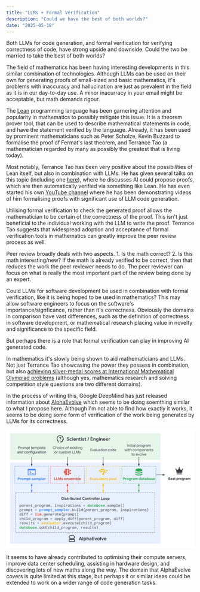 ```yaml
---
title: "LLMs + Formal Verification"
description: "Could we have the best of both worlds?"
date: "2025-05-18"
---
```


Both LLMs for code generation, and formal verification for verifying correctness of code, have strong upside and downside. Could the two be married to take the best of both worlds?

The field of mathematics has been having interesting developments in this similar combination of technologies. Although LLMs can be used on their own for generating proofs of small-sized and basic mathematics, it's problems with inaccuracy and hallucination are just as prevalent in the field as it is in our day-to-day use. A minor inacurracy in your email might be acceptable, but math demands rigour.

The [Lean](https://lean-lang.org/) programming language has been garnering attention and popularity in mathematics to possibly mitigate this issue. It is a theorem prover tool, that can be used to describe mathematical statements in code, and have the statement verified by the language. Already, it has been used by prominent mathematicians such as Peter Scholze, Kevin Buzzard to formalise the proof of Fermat's last theorem, and Terrance Tao (a mathematician regarded by many as possibly the greatest that is living today).

Most notably, Terrance Tao has been very positive about the possibilities of Lean itself, but also in combination with LLMs. He has given several talks on this topic (including one [here](https://youtu.be/e049IoFBnLA?si=kBovlaPZpXghxfzH)), where he discusses AI could propose proofs, which are then automatically verified via something like Lean. He has even started his own [YouTube channel](https://www.youtube.com/@TerenceTao27) where he has been demonstrating videos of him formalising proofs with significant use of LLM code generation.

Utilising formal verification to check the generated proof allows the mathematician to be certain of the correctness of the proof. This isn't just beneficial to the individual working with the LLM to write the proof. Terrance Tao suggests that widespread adoption and acceptance of formal verification tools in mathematics can greatly improve the peer review process as well.

Peer review broadly deals with two aspects. 1. Is the math correct? 2. Is this math interesting/new? If the math is already verified to be correct, then that reduces the work the peer reviewer needs to do. The peer reviewer can focus on what is really the most important part of the review being done by an expert.

Could LLMs for software development be used in combination with formal verification, like it is being hoped to be used in mathematics? This may allow software engineers to focus on the software's importance/signficance, rather than it's correctness. Obviously the domains in comparison have vast differences, such as the definition of correctness in software development, or mathematical research placing value in novelty and significance to the specific field.

But perhaps there is a role that formal verification can play in improving AI generated code.

In mathematics it's slowly being shown to aid mathematicians and LLMs. Not just Terrance Tao showcasing the power they possess in combination, but also [achieving silver-medal scores at International Mathematical Olympiad problems](https://deepmind.google/discover/blog/ai-solves-imo-problems-at-silver-medal-level/) (although yes, mathematics research and solving competition style questions are two different domains).

In the process of writing this, Google DeepMind has just released information about [AlphaEvolve](https://deepmind.google/discover/blog/alphaevolve-a-gemini-powered-coding-agent-for-designing-advanced-algorithms/) which seems to be doing soemthing similar to what I propose here. Although I'm not able to find how exactly it works, it seems to be doing some form of verification of the work being generated by LLMs for its correctness.

![Diagram describing the inner workings of Google Deepmind's AlphaEvolve](assets/diagram-of-alphaevolve-inner-workings.webp)

It seems to have already contributed to optimising their compute servers, improve data center scheduling, assisting in hardware design, and discovering lots of new maths along the way. The domain that AlphaEvolve covers is quite limited at this stage, but perhaps it or similar ideas could be extended to work on a wider range of code generation tasks.
